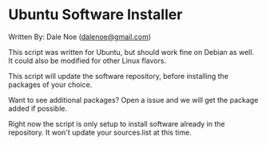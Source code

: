 # Ubuntu Software Installer

Written By: Dale Noe (dalenoe@gmail.com)

This script was written for Ubuntu, but should work fine on Debian as well. It could also be
modified for other Linux flavors.

This script will update the software repository, before installing the packages of your choice.

Want to see additional packages? Open a issue and we will get the package added if possible.

Right now the script is only setup to install software already in the repository.
It won't update your sources.list at this time.


